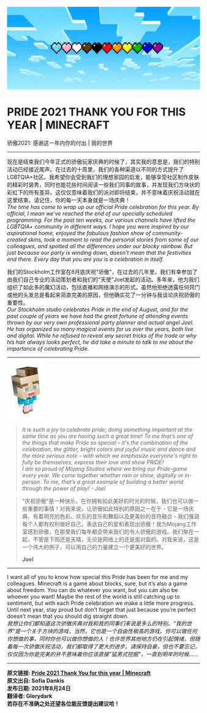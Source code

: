 ![](pic\20210825\1629901147729.png)

# PRIDE 2021 THANK YOU FOR THIS YEAR | MINECRAFT​

骄傲2021: 感谢这一年内你的付出 | 我的世界​

* * *

现在是结束我们今年正式的骄傲玩家庆典的时候了，其实我的意思是，我们的特别活动已经接近尾声。在过去的十周里，我们的各种渠道以不同的方式提升了LGBTQIA+社区。我希望你会受到我们的理想家园的启发，能够享受社区制作皮肤的精彩时装秀，同时也能花些时间阅读一些我们同事的故事，并发现我们方块状的彩虹下的所有差异。这仅仅意味着我们的派对即将结束，并不意味着庆祝活动就在这里结束。请记住，你的每一天本身就是一场庆典！  
*The time has come to wrap up our official Pride celebration for this year. By official, I mean we’ve reached the end of our specially scheduled programming. For the past ten weeks, our various channels have lifted the LGBTQIA+ community in different ways. I hope you were inspired by our aspirational home, enjoyed the fabulous fashion show of community-created skins, took a moment to read the personal stories from some of our colleagues, and spotted all the differences under our blocky rainbow. But just because our party is winding down, doesn’t mean that the festivities end there. Every day that you are you is a celebration in itself.*

我们的Stockholm工作室在8月底庆祝"骄傲"，在过去的几年里，我们有幸参加了由我们自己专业的活动策划者和我们的“天使”Joel发起的活动。多年来，他为我们组织了如此多的魔幻活动，包括直播和网络演示的形式。虽然他拒绝透露任何窍门或他的头发总是看起来简直完美的原因，但他确实花了一分钟与我谈论庆祝骄傲的重要性。  
*Our Stockholm studio celebrates Pride in the end of August, and for the past couple of years we have had the great fortune of attending events thrown by our very own professional party planner and actual angel Joel. He has organized so many magical events for us over the years, both live and digital. While he refused to reveal any secret tricks of the trade or why his hair always looks perfect, he did take a minute to talk to me about the importance of celebrating Pride.*

* * *

![](pic\20210825\Joel%20Mojavatar.webp)

> *It is such a joy to celebrate pride; doing something important at the same time as you are having such a great time! To me that’s one of the things that make Pride so special – it's the combination of the celebration, the glitter, bright colors and joyful music and dance and the more serious note – with which we emphasize everyone's right to fully be themselves, express their love and show PRIDE!  
> I am so proud of Mojang Studios where we bring our Pride-game every year. We come together whether rain or shine, digitally or in-person. To me, that’s a great example of building a better world through the power of play! - Joel*

> "庆祝骄傲"是一种快乐，在你拥有如此美好的时光的时候，我们也可以做一些重要的事情！对我来说，让骄傲如此特别的原因之一在于 - 它是一场庆典、有着明亮的色彩、欢乐的音乐和舞蹈以及更美妙的音符融合 - 我们强调每个人都有权利做好自己，表达自己的爱和表现出骄傲！我为Mojang工作室感到骄傲，在那里我们每年都会带来我们的令人骄傲的游戏。我们聚在一起，不管是下雨还是天晴，无论是网络上的还是面对面的。对我来说，这是一个伟大的例子，可以用自己的力量建立一个更美好的世界。
> 
> **Joel**​

* * *

I want all of you to know how special this Pride has been for me and my colleagues. Minecraft is a game about blocks, sure, but it’s also a game about freedom. You can do whatever you want, but you can also be whoever you want! Maybe the rest of the world is still catching up to sentiment, but with each Pride celebration we make a little more progress. Until next year, stay proud but don’t forget that just because you’re perfect doesn’t mean that you should dig straight down.  
*我想让你们都知道这次骄傲庆典对我和我的同事们来说是多么的特别。“我的世界”是一个关于方块的游戏，当然，它也是一个自由性极高的游戏。你可以做任何你想做的事，同时你也可以做你想做的人！也许世界其他地方仍在引起情绪，但随着每一次骄傲庆祝活动，我们都取得了更大的进步。请保持自豪，但也不要忘记，仅仅因为你是完美的并不意味着你应该直接"猛男式挖掘"，一直到明年的时候......*

* * *

**原文链接: [Pride 2021 Thank You for this year | Minecraft](https://www.minecraft.net/en-us/article/pride-2021-thank-you-year)  
原文出自: Sofia Dankis  
发布日期: 2021年8月24日  
翻译者: Glorydark  
若存在不准确之处还望各位能反馈提出建议哈！**

